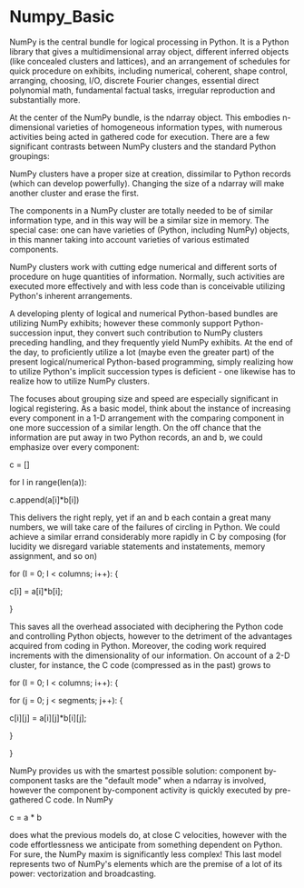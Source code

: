 # Numpy_Basic
NumPy is the central bundle for logical processing in Python. It is a Python library that gives a multidimensional array object, different inferred objects (like concealed clusters and lattices), and an arrangement of schedules for quick procedure on exhibits, including numerical, coherent, shape control, arranging, choosing, I/O, discrete Fourier changes, essential direct polynomial math, fundamental factual tasks, irregular reproduction and substantially more. 

At the center of the NumPy bundle, is the ndarray object. This embodies n-dimensional varieties of homogeneous information types, with numerous activities being acted in gathered code for execution. There are a few significant contrasts between NumPy clusters and the standard Python groupings: 

NumPy clusters have a proper size at creation, dissimilar to Python records (which can develop powerfully). Changing the size of a ndarray will make another cluster and erase the first. 

The components in a NumPy cluster are totally needed to be of similar information type, and in this way will be a similar size in memory. The special case: one can have varieties of (Python, including NumPy) objects, in this manner taking into account varieties of various estimated components. 

NumPy clusters work with cutting edge numerical and different sorts of procedure on huge quantities of information. Normally, such activities are executed more effectively and with less code than is conceivable utilizing Python's inherent arrangements. 

A developing plenty of logical and numerical Python-based bundles are utilizing NumPy exhibits; however these commonly support Python-succession input, they convert such contribution to NumPy clusters preceding handling, and they frequently yield NumPy exhibits. At the end of the day, to proficiently utilize a lot (maybe even the greater part) of the present logical/numerical Python-based programming, simply realizing how to utilize Python's implicit succession types is deficient - one likewise has to realize how to utilize NumPy clusters. 

The focuses about grouping size and speed are especially significant in logical registering. As a basic model, think about the instance of increasing every component in a 1-D arrangement with the comparing component in one more succession of a similar length. On the off chance that the information are put away in two Python records, an and b, we could emphasize over every component: 

c = [] 

for I in range(len(a)): 

c.append(a[i]*b[i]) 

This delivers the right reply, yet if an and b each contain a great many numbers, we will take care of the failures of circling in Python. We could achieve a similar errand considerably more rapidly in C by composing (for lucidity we disregard variable statements and instatements, memory assignment, and so on) 

for (I = 0; I < columns; i++): { 

c[i] = a[i]*b[i]; 

} 

This saves all the overhead associated with deciphering the Python code and controlling Python objects, however to the detriment of the advantages acquired from coding in Python. Moreover, the coding work required increments with the dimensionality of our information. On account of a 2-D cluster, for instance, the C code (compressed as in the past) grows to 

for (I = 0; I < columns; i++): { 

for (j = 0; j < segments; j++): { 

c[i][j] = a[i][j]*b[i][j]; 

} 

} 

NumPy provides us with the smartest possible solution: component by-component tasks are the "default mode" when a ndarray is involved, however the component by-component activity is quickly executed by pre-gathered C code. In NumPy 

c = a * b 

does what the previous models do, at close C velocities, however with the code effortlessness we anticipate from something dependent on Python. For sure, the NumPy maxim is significantly less complex! This last model represents two of NumPy's elements which are the premise of a lot of its power: vectorization and broadcasting.
